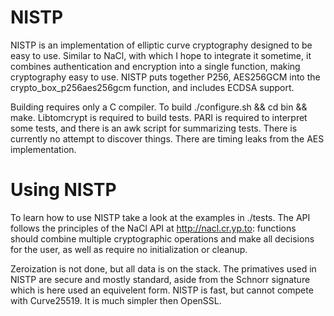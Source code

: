 NISTP
=====

NISTP is an implementation of elliptic curve cryptography designed to be easy
to use. Similar to NaCl, with which I hope to integrate it sometime, it
combines authentication and encryption into a single function, making
cryptography easy to use. NISTP puts together P256, AES256GCM into the
crypto_box_p256aes256gcm function, and includes ECDSA support.

Building requires only a C compiler. To build ./configure.sh && cd bin
&& make. Libtomcrypt is required to build tests. PARI is required to
interpret some tests, and there is an awk script for summarizing
tests. There is currently no attempt to discover things. There are timing
leaks from the AES implementation.

Using NISTP
===

To learn how to use NISTP take a look at the examples in ./tests. The
API follows the principles of the NaCl API at http://nacl.cr.yp.to:
functions should combine multiple cryptographic operations and make all
decisions for the user, as well as require no initialization or cleanup.

Zeroization is not done, but all data is on the stack. The primatives used
in NISTP are secure and mostly standard, aside from the Schnorr signature which
is here used an equivelent form. NISTP is fast, but cannot compete with
Curve25519. It is much simpler then OpenSSL.